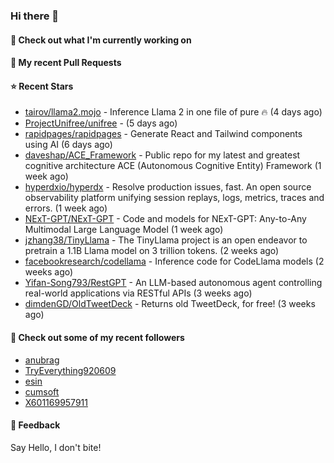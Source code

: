 ### Hi there 👋

#### 👷 Check out what I'm currently working on

#### 🔨 My recent Pull Requests


#### ⭐ Recent Stars

- [tairov/llama2.mojo](https://github.com/tairov/llama2.mojo) - Inference Llama 2 in one file of pure 🔥 (4 days ago)
- [ProjectUnifree/unifree](https://github.com/ProjectUnifree/unifree) -  (5 days ago)
- [rapidpages/rapidpages](https://github.com/rapidpages/rapidpages) - Generate React and Tailwind components using AI (6 days ago)
- [daveshap/ACE_Framework](https://github.com/daveshap/ACE_Framework) - Public repo for my latest and greatest cognitive architecture ACE (Autonomous Cognitive Entity) Framework (1 week ago)
- [hyperdxio/hyperdx](https://github.com/hyperdxio/hyperdx) - Resolve production issues, fast. An open source observability platform unifying session replays, logs, metrics, traces and errors. (1 week ago)
- [NExT-GPT/NExT-GPT](https://github.com/NExT-GPT/NExT-GPT) - Code and models for NExT-GPT: Any-to-Any Multimodal Large Language Model (1 week ago)
- [jzhang38/TinyLlama](https://github.com/jzhang38/TinyLlama) - The TinyLlama project is an open endeavor to pretrain a 1.1B Llama model on 3 trillion tokens. (2 weeks ago)
- [facebookresearch/codellama](https://github.com/facebookresearch/codellama) - Inference code for CodeLlama models (2 weeks ago)
- [Yifan-Song793/RestGPT](https://github.com/Yifan-Song793/RestGPT) - An LLM-based autonomous agent controlling real-world applications via RESTful APIs (3 weeks ago)
- [dimdenGD/OldTweetDeck](https://github.com/dimdenGD/OldTweetDeck) - Returns old TweetDeck, for free! (3 weeks ago)

#### 👯 Check out some of my recent followers

- [anubrag](https://github.com/anubrag)
- [TryEverything920609](https://github.com/TryEverything920609)
- [esin](https://github.com/esin)
- [cumsoft](https://github.com/cumsoft)
- [X601169957911](https://github.com/X601169957911)

#### 💬 Feedback

Say Hello, I don't bite!